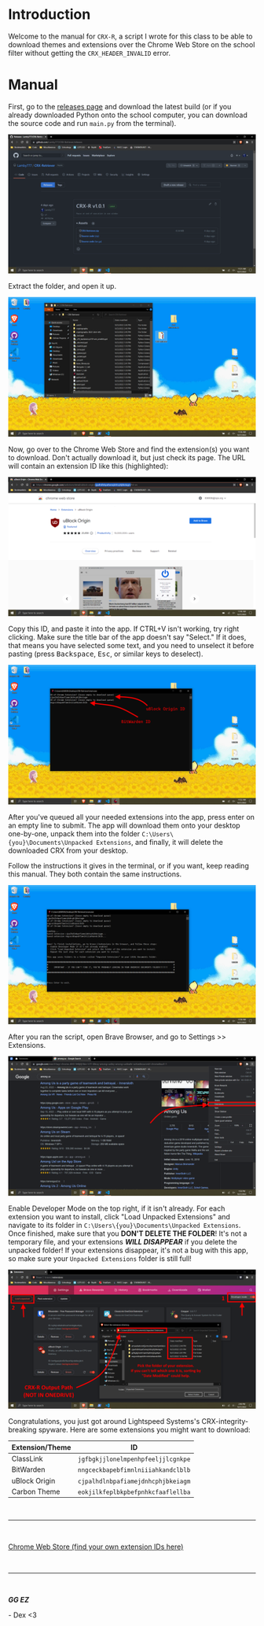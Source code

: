 # Introduction

Welcome to the manual for `CRX-R`, a script I wrote for this class to be able to download themes and extensions over the Chrome Web Store on the school filter without getting the `CRX_HEADER_INVALID` error. 

# Manual

First, go to the [releases page](https://github.com/Lamby777/CRX-Retriever/releases) and download the latest build (or if you already downloaded Python onto the school computer, you can download the source code and run `main.py` from the terminal).

![GitHub Releases page](/readmeData/download.png)

Extract the folder, and open it up.

![Extracted folder](/readmeData/extract.png)

Now, go over to the Chrome Web Store and find the extension(s) you want to download. Don't actually download it, but just check its page. The URL will contain an extension ID like this (highlighted):

![Get ID of extension](/readmeData/get-id.png)

Copy this ID, and paste it into the app. If CTRL+V isn't working, try right clicking. Make sure the title bar of the app doesn't say "Select." If it does, that means you have selected some text, and you need to unselect it before pasting (press <kbd>Backspace</kbd>, <kbd>Esc</kbd>, or similar keys to deselect).

![Paste IDs into app](/readmeData/pasting.png)

After you've queued all your needed extensions into the app, press enter on an empty line to submit. The app will download them onto your desktop one-by-one, unpack them into the folder
`C:\Users\{you}\Documents\Unpacked Extensions`, and finally, it will
delete the downloaded CRX from your desktop.

Follow the instructions it gives in the terminal, or if you want, keep reading this manual. They both contain the same instructions.

![Submit IDs](/readmeData/run-script.png)

After you ran the script, open Brave Browser, and go to Settings >> Extensions.

![Open Extensions Settings](/readmeData/open-settings.png)

Enable Developer Mode on the top right, if it isn't already. For each extension you want to install, click "Load Unpacked Extensions" and navigate to its folder in
`C:\Users\{you}\Documents\Unpacked Extensions`. Once finished, make sure that you __DON'T DELETE THE FOLDER__! It's not a temporary file, and your extensions ___WILL DISAPPEAR___ if you delete the unpacked folder! If your extensions disappear, it's not a bug with this app, so make sure your `Unpacked Extensions` folder is still full!

![Load Unpacked Extension](/readmeData/load-unpacked.png)

Congratulations, you just got around Lightspeed Systems's CRX-integrity-breaking spyware. Here are some extensions you might want to download:

| Extension/Theme 	| ID 	
|-----------	    |----	
| ClassLink         | `jgfbgkjjlonelmpenhpfeeljjlcgnkpe`    	
| BitWarden         | `nngceckbapebfimnlniiiahkandclblb`
| uBlock Origin     | `cjpalhdlnbpafiamejdnhcphjbkeiagm`
| Carbon Theme      | `eokjilkfeplbkpbefpnhkcfaaflellba`

<br>

---

<br>

[Chrome Web Store (find your own extension IDs here)](https://chrome.google.com/webstore/category/extensions?hl=en)

<br>

---

<br>

___GG EZ___

\- Dex <3
